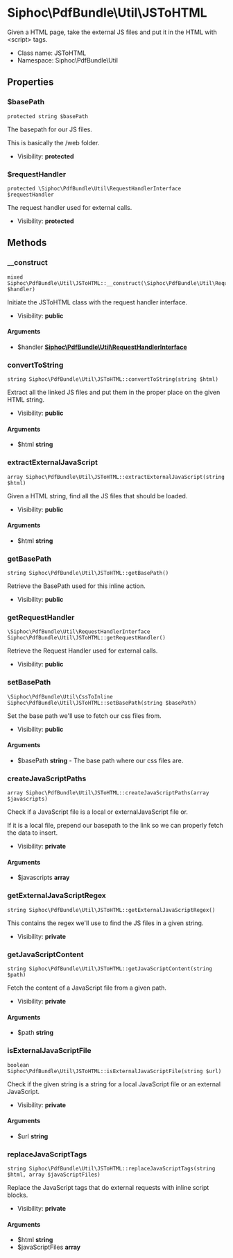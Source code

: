 Siphoc\PdfBundle\Util\JSToHTML
===============

Given a HTML page, take the external JS files and put it in the HTML with
&lt;script&gt; tags.




* Class name: JSToHTML
* Namespace: Siphoc\PdfBundle\Util





Properties
----------


### $basePath

```
protected string $basePath
```

The basepath for our JS files.

<p>This is basically the /web folder.</p>

* Visibility: **protected**


### $requestHandler

```
protected \Siphoc\PdfBundle\Util\RequestHandlerInterface $requestHandler
```

The request handler used for external calls.



* Visibility: **protected**


Methods
-------


### __construct

```
mixed Siphoc\PdfBundle\Util\JSToHTML::__construct(\Siphoc\PdfBundle\Util\RequestHandlerInterface $handler)
```

Initiate the JSToHTML class with the request handler interface.



* Visibility: **public**

#### Arguments

* $handler **[Siphoc\PdfBundle\Util\RequestHandlerInterface](Siphoc-PdfBundle-Util-RequestHandlerInterface.md)**



### convertToString

```
string Siphoc\PdfBundle\Util\JSToHTML::convertToString(string $html)
```

Extract all the linked JS files and put them in the proper place on the
given HTML string.



* Visibility: **public**

#### Arguments

* $html **string**



### extractExternalJavaScript

```
array Siphoc\PdfBundle\Util\JSToHTML::extractExternalJavaScript(string $html)
```

Given a HTML string, find all the JS files that should be loaded.



* Visibility: **public**

#### Arguments

* $html **string**



### getBasePath

```
string Siphoc\PdfBundle\Util\JSToHTML::getBasePath()
```

Retrieve the BasePath used for this inline action.



* Visibility: **public**



### getRequestHandler

```
\Siphoc\PdfBundle\Util\RequestHandlerInterface Siphoc\PdfBundle\Util\JSToHTML::getRequestHandler()
```

Retrieve the Request Handler used for external calls.



* Visibility: **public**



### setBasePath

```
\Siphoc\PdfBundle\Util\CssToInline Siphoc\PdfBundle\Util\JSToHTML::setBasePath(string $basePath)
```

Set the base path we'll use to fetch our css files from.



* Visibility: **public**

#### Arguments

* $basePath **string** - The base path where our css files are.



### createJavaScriptPaths

```
array Siphoc\PdfBundle\Util\JSToHTML::createJavaScriptPaths(array $javascripts)
```

Check if a JavaScript file is a local or externalJavaScript file or.

<p>If
it is a local file, prepend our basepath to the link so we can properly
fetch the data to insert.</p>

* Visibility: **private**

#### Arguments

* $javascripts **array**



### getExternalJavaScriptRegex

```
string Siphoc\PdfBundle\Util\JSToHTML::getExternalJavaScriptRegex()
```

This contains the regex we'll use to find the JS files in a given string.



* Visibility: **private**



### getJavaScriptContent

```
string Siphoc\PdfBundle\Util\JSToHTML::getJavaScriptContent(string $path)
```

Fetch the content of a JavaScript file from a given path.



* Visibility: **private**

#### Arguments

* $path **string**



### isExternalJavaScriptFile

```
boolean Siphoc\PdfBundle\Util\JSToHTML::isExternalJavaScriptFile(string $url)
```

Check if the given string is a string for a local JavaScript file or an
external JavaScript.



* Visibility: **private**

#### Arguments

* $url **string**



### replaceJavaScriptTags

```
string Siphoc\PdfBundle\Util\JSToHTML::replaceJavaScriptTags(string $html, array $javaScriptFiles)
```

Replace the JavaScript tags that do external requests with inline
script blocks.



* Visibility: **private**

#### Arguments

* $html **string**
* $javaScriptFiles **array**


